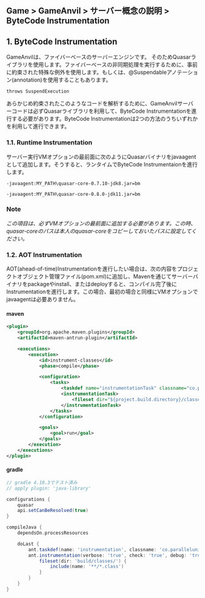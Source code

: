 ## Game > GameAnvil > サーバー概念の説明 > ByteCode Instrumentation



## 1. ByteCode Instrumentation

GameAnvilは、ファイバーベースのサーバーエンジンです。 そのためQuasarライブラリを使用します。ファイバーベースの非同期処理を実行するために、事前に約束された特殊な例外を使用します。もしくは、@Suspendableアノテーション(annotation)を使用することもあります。

```
throws SuspendExecution
```

あらかじめ約束されたこのようなコードを解析するために、GameAnvilサーバーコードは必ずQuasarライブラリを利用して、ByteCode Instrumentationを進行する必要があります。ByteCode Instrumentationは2つの方法のうちいずれかを利用して進行できます。

### 1.1. Runtime Instrumentation

サーバー実行VMオプションの最前面に次のようにQuasarバイナリをjavaagentとして追加します。そうすると、ランタイムでByteCode Instrumentaionを進行します。

```
-javaagent:MY_PATH\quasar-core-0.7.10-jdk8.jar=bm
```

```
-javaagent:MY_PATH\quasar-core-0.8.0-jdk11.jar=bm
```

### Note

*この項目は、必ずVMオプションの最前面に追加する必要があります。この時、quasar-coreのパスは本人のquasar-coreをコピーしておいたパスに設定してください。*



### 1.2. AOT Instrumentation

AOT(ahead-of-time)Instrumentationを進行したい場合は、次の内容をプロジェクトオブジェクト管理ファイル(pom.xml)に追加し、Mavenを通じてサーバーバイナリをpackageやinstall、またはdeployすると、コンパイル完了後にInstrumentationを進行します。この場合、最初の場合と同様にVMオプションでjavaagentは必要ありません。

#### maven
```xml
<plugin>
    <groupId>org.apache.maven.plugins</groupId>
    <artifactId>maven-antrun-plugin</artifactId>

    <executions>
        <execution>
            <id>instrument-classes</id>
            <phase>compile</phase>

            <configuration>
                <tasks>
                    <taskdef name="instrumentationTask" classname="co.paralleluniverse.fibers.instrument.InstrumentationTask" classpathref="maven.dependency.classpath"/>
                    <instrumentationTask>
                        <fileset dir="${project.build.directory}/classes/" includes="**/*.class"/>
                    </instrumentationTask>
                </tasks>
            </configuration>

            <goals>
                <goal>run</goal>
            </goals>
        </execution>
    </executions>
</plugin>
```

#### gradle
```gradle
// gradle 4.10.3でテスト済み
// apply plugin: 'java-library'

configurations {
    quasar
	api.setCanBeResolved(true)
}

compileJava {
    dependsOn.processResources

    doLast {
        ant.taskdef(name: 'instrumentation', classname: 'co.paralleluniverse.fibers.instrument.InstrumentationTask', classpath: configurations.api.asPath)
        ant.instrumentation(verbose: 'true', check: 'true', debug: 'true') {
            fileset(dir: 'build/classes/') {
                include(name: '**/*.class')
            }
        }
    }
}
```
